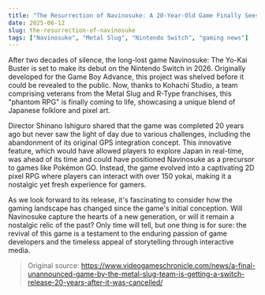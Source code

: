 ```yaml
---
title: "The Resurrection of Navinosuke: A 20-Year-Old Game Finally Sees the Light of Day"
date: 2025-06-12
slug: the-resurrection-of-navinosuke
tags: ["Navinosuke", "Metal Slug", "Nintendo Switch", "gaming news"]
---
```


After two decades of silence, the long-lost game Navinosuke: The Yo-Kai Buster is set to make its debut on the Nintendo Switch in 2026. Originally developed for the Game Boy Advance, this project was shelved before it could be revealed to the public. Now, thanks to Kohachi Studio, a team comprising veterans from the Metal Slug and R-Type franchises, this "phantom RPG" is finally coming to life, showcasing a unique blend of Japanese folklore and pixel art.

Director Shinano Ishiguro shared that the game was completed 20 years ago but never saw the light of day due to various challenges, including the abandonment of its original GPS integration concept. This innovative feature, which would have allowed players to explore Japan in real-time, was ahead of its time and could have positioned Navinosuke as a precursor to games like Pokémon GO. Instead, the game evolved into a captivating 2D pixel RPG where players can interact with over 150 yokai, making it a nostalgic yet fresh experience for gamers.

As we look forward to its release, it's fascinating to consider how the gaming landscape has changed since the game's initial conception. Will Navinosuke capture the hearts of a new generation, or will it remain a nostalgic relic of the past? Only time will tell, but one thing is for sure: the revival of this game is a testament to the enduring passion of game developers and the timeless appeal of storytelling through interactive media.

> Original source: https://www.videogameschronicle.com/news/a-final-unannounced-game-by-the-metal-slug-team-is-getting-a-switch-release-20-years-after-it-was-cancelled/